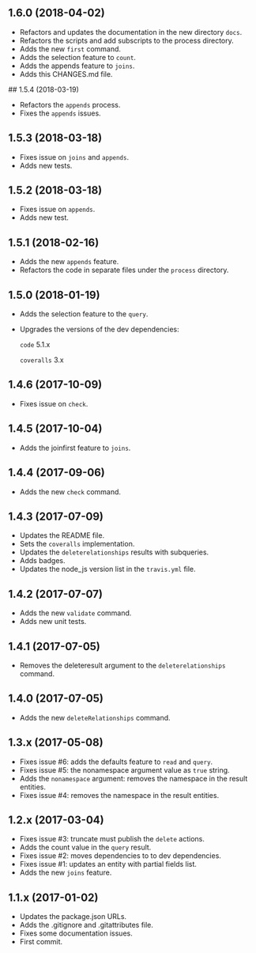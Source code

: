 ## 1.6.0 (2018-04-02)

* Refactors and updates the documentation in the new directory `docs`.
* Refactors the scripts and add subscripts to the process directory.
* Adds the new `first` command.
* Adds the selection feature to `count`.
* Adds the appends feature to `joins`.
* Adds this CHANGES.md file.

## 1.5.4 (2018-03-19)

* Refactors the `appends` process.
* Fixes the `appends` issues.

## 1.5.3 (2018-03-18)

* Fixes issue on `joins` and `appends`.
* Adds new tests.

## 1.5.2 (2018-03-18)

- Fixes issue on `appends`.
- Adds new test.

## 1.5.1 (2018-02-16)

* Adds the new `appends` feature.
* Refactors the code in separate files under the `process` directory.

## 1.5.0 (2018-01-19)

* Adds the selection feature to the `query`.

* Upgrades the versions of the dev dependencies: 

  `code` 5.1.x

  `coveralls` 3.x

## 1.4.6 (2017-10-09)

* Fixes issue on `check`.

## 1.4.5 (2017-10-04)

* Adds the joinfirst feature to `joins`.

## 1.4.4 (2017-09-06)

* Adds the new `check` command.

## 1.4.3 (2017-07-09)

* Updates the README file.
* Sets the `coveralls` implementation.
* Updates the `deleterelationships` results with subqueries.
* Adds badges.
* Updates the node_js version list in the `travis.yml` file.

## 1.4.2 (2017-07-07)

* Adds the new `validate` command.
* Adds new unit tests.

## 1.4.1 (2017-07-05)

* Removes the deleteresult argument to the `deleterelationships` command.

## 1.4.0 (2017-07-05)

* Adds the new `deleteRelationships` command.

## 1.3.x (2017-05-08)

* Fixes issue #6: adds the defaults feature to `read` and `query`.
* Fixes issue #5: the nonamespace argument value as `true` string.
* Adds the `nonamespace` argument: removes the namespace in the result entities.
* Fixes issue #4: removes the namespace in the result entities.

## 1.2.x (2017-03-04)

* Fixes issue #3: truncate must publish the `delete` actions.
* Adds the count value in the `query` result.
* Fixes issue #2: moves dependencies to to dev dependencies.
* Fixes issue #1: updates an entity with partial fields list.
* Adds the new `joins` feature.

## 1.1.x (2017-01-02)

* Updates the package.json URLs.
* Adds the .gitignore and .gitattributes file.
* Fixes some documentation issues.
* First commit.

